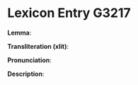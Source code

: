 # Lexicon Entry G3217

**Lemma**: 

**Transliteration (xlit)**: 

**Pronunciation**: 

**Description**:

